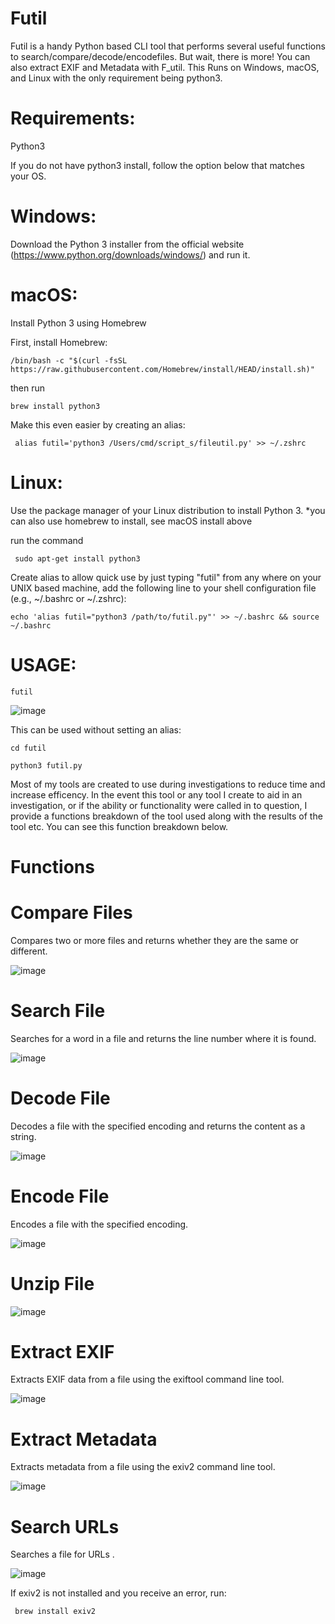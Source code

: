 # Futil
Futil is a handy Python based CLI tool that performs several useful functions to search/compare/decode/encodefiles. But wait, there is more! You can also extract EXIF and Metadata with F_util. This Runs on Windows, macOS, and Linux with the only requirement being python3. 

# Requirements:

Python3

If you do not have python3 install, follow the option below that matches your OS. 

# Windows:

Download the Python 3 installer from the official website (https://www.python.org/downloads/windows/) and run it.
   
# macOS:

Install Python 3 using Homebrew 
    
First, install Homebrew:

    /bin/bash -c "$(curl -fsSL https://raw.githubusercontent.com/Homebrew/install/HEAD/install.sh)" 
    
then run 

    
    brew install python3 
Make this even easier by creating an alias:
    
     alias futil='python3 /Users/cmd/script_s/fileutil.py' >> ~/.zshrc

# Linux:

Use the package manager of your Linux distribution to install Python 3. *you can also use homebrew to install, see macOS install above
    
run the command 
    
     sudo apt-get install python3
Create alias to allow quick use by just typing "futil" from any where on your UNIX based machine, 
add the following line to your shell configuration file (e.g., ~/.bashrc or ~/.zshrc):

    echo 'alias futil="python3 /path/to/futil.py"' >> ~/.bashrc && source ~/.bashrc


# USAGE:

    futil
    
    
   
   ![image](https://user-images.githubusercontent.com/113065386/223303512-bf1142cc-c476-4ee8-9722-e4629c857f4d.png)

This can be used without setting an alias:

    cd futil
    
    python3 futil.py
    

Most of my tools are created to use during investigations to reduce time and increase efficency. In the event this tool or any tool I create to aid in an investigation, or if the ability or functionality were called in to question, I provide a functions breakdown of the tool used along with the results of the tool etc. You can see this function breakdown below. 

# Functions

# Compare Files

Compares two or more files and returns whether they are the same or different.  

![image](https://user-images.githubusercontent.com/113065386/223295495-4a50ba53-2356-4307-8b99-5f885e6a1832.png)




# Search File

Searches for a word in a file and returns the line number where it is found.

![image](https://user-images.githubusercontent.com/113065386/223295401-1667c1e5-f215-4850-83b2-6bbea6362619.png)



# Decode File

Decodes a file with the specified encoding and returns the content as a string.

![image](https://user-images.githubusercontent.com/113065386/223292346-0b078cfe-c2f4-46ef-bd5b-85ce90a08084.png)




# Encode File

Encodes a file with the specified encoding.

![image](https://user-images.githubusercontent.com/113065386/223292192-d4b65a5a-5a7e-4076-80a6-5d3e8c0a8d93.png)



# Unzip File

![image](https://user-images.githubusercontent.com/113065386/223292687-0c1d0691-a93c-4969-b502-05cb8b776adf.png)



# Extract EXIF

Extracts EXIF data from a file using the exiftool command line tool.

![image](https://user-images.githubusercontent.com/113065386/223292439-e0effb00-6936-4cf4-bbab-9dc3f2efcd2d.png)



# Extract Metadata

Extracts metadata from a file using the exiv2 command line tool.

![image](https://user-images.githubusercontent.com/113065386/223292546-09930269-0dcd-4bd0-a6f0-fa0f799ff4e5.png)



# Search URLs

Searches a file for URLs . 


![image](https://user-images.githubusercontent.com/113065386/223293021-afa05e84-48f1-4651-b836-f33c04515cd3.png)


If exiv2 is not installed and you receive an error, run:

  <code> brew install exiv2 </code>
